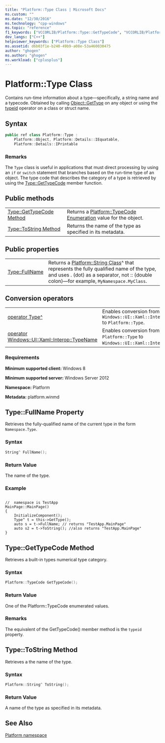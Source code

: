 ```yaml
---
title: "Platform::Type Class | Microsoft Docs"
ms.custom: ""
ms.date: "12/30/2016"
ms.technology: "cpp-windows"
ms.topic: "reference"
f1_keywords: ["VCCORLIB/Platform::Type::GetTypeCode", "VCCORLIB/Platform::Type::FullName"]
dev_langs: ["C++"]
helpviewer_keywords: ["Platform::Type Class"]
ms.assetid: d6b03f1e-b240-49b9-a08e-53a460030475
author: "ghogen"
ms.author: "ghogen"
ms.workload: ["cplusplus"]
---
```

# Platform::Type Class
Contains run-time information about a type—specifically, a string name and a typecode. Obtained by calling [Object::GetType](../cppcx/platform-object-class.md#gettype) on any object or using the [typeid](../windows/typeid-cpp-component-extensions.md) operator on a class or struct name.  
  
## Syntax  
  
```cpp  
public ref class Platform::Type :      
    Platform::Object, Platform::Details::IEquatable,
    Platform::Details::IPrintable  
```  
  
### Remarks  
 The `Type` class is useful in applications that must direct processing by using an `if` or `switch` statement that branches based on the run-time type of an object. The type code that describes the category of a type is retrieved by using the [Type::GetTypeCode](#gettypecode) member function.  
  
## Public methods  
  
|||  
|-|-|  
|[Type::GetTypeCode Method](#gettypecode)|Returns a [Platform::TypeCode Enumeration](../cppcx/platform-typecode-enumeration.md) value for the object.| 
|[Type::ToString Method](#tostring)|Returns the name of the type as specified in its metadata.| 

 
## Public properties  
  
|||  
|-|-|  
|[Type::FullName](#fullname)|Returns a [Platform::String Class](../cppcx/platform-string-class.md)^ that represents the fully qualified name of the type, and uses . (dot) as a separator, not :: (double colon)—for example, `MyNamespace.MyClass`.|  
  
## Conversion operators  
  
|||  
|-|-|  
|[operator Type^](../cppcx/operator-type-hat.md)|Enables conversion from `Windows::UI::Xaml::Interop::TypeName` to `Platform::Type`.|  
|[operator Windows::UI::Xaml::Interop::TypeName](../cppcx/operator-windows-ui-xaml-interop-typename.md)|Enables conversion from `Platform::Type` to `Windows::UI::Xaml::Interop::TypeName`.|  
  
### Requirements  
 **Minimum supported client:** Windows 8  
  
 **Minimum supported server:** Windows Server 2012  
  
 **Namespace:** Platform  
  
 **Metadata:** platform.winmd  

 
## <a name="fullname"></a> Type::FullName Property
Retrieves the fully-qualified name of the current type in the form `Namespace.Type`.  
  
### Syntax  
  
```cpp  
String^ FullName();  
```  
  
### Return Value  
 The name of the type.  
### Example  
  
```  
  
//  namespace is TestApp  
MainPage::MainPage()  
{  
    InitializeComponent();  
    Type^ t = this->GetType();  
    auto s = t->FullName; // returns "TestApp.MainPage"  
    auto s2 = t->ToString(); //also returns "TestApp.MainPage"  
}  
```  
  


## <a name="gettypecode"></a> Type::GetTypeCode Method
Retrieves a built-in types numerical type category.  
  
### Syntax  
  
```cpp  
Platform::TypeCode GetTypeCode();  
```  
  
### Return Value  
 One of the Platform::TypeCode enumerated values.  
  
### Remarks  
 The equivalent of the GetTypeCode() member method is the `typeid` property.

## <a name="tostring"></a> Type::ToString Method
Retrieves a the name of the type.  
  
### Syntax  
  
```cpp  
Platform::String^ ToString();  
```  
  
### Return Value  
 A name of the type as specified in its metadata.    
  
## See Also  
 [Platform namespace](../cppcx/platform-namespace-c-cx.md)